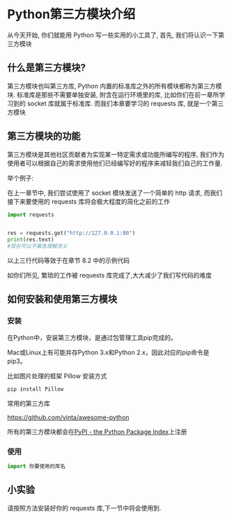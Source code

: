 # Python第三方模块介绍



从今天开始, 你们就能用 Python 写一些实用的小工具了, 首先, 我们将认识一下第三方模块

## 什么是第三方模块?

第三方模块也叫第三方库, Python 内置的标准库之外的所有模块都称为第三方模块. 标准库是那些不需要单独安装, 附含在运行环境里的库, 比如你们在前一章所学习到的 socket 库就属于标准库. 而我们本章要学习的 requests 库, 就是一个第三方模块

## 第三方模块的功能

第三方模块是其他社区贡献者为实现某一特定需求或功能所编写的程序, 我们作为使用者可以根据自己的需求使用他们已经编写好的程序来减轻我们自己的工作量. 

举个例子:

在上一章节中, 我们尝试使用了 socket 模块发送了一个简单的 http 请求, 而我们接下来要使用的 requests 库将会极大程度的简化之前的工作

```python
import requests


res = requests.get("http://127.0.0.1:80")
print(res.text)
#现在可以不着急理解含义
```

以上三行代码等效于在章节 8.2 中的示例代码

如你们所见, 繁琐的工作被 requests 库完成了,大大减少了我们写代码的难度

## 如何安装和使用第三方模块

### 安装

在Python中，安装第三方模块，是通过包管理工具pip完成的。

Mac或Linux上有可能并存Python 3.x和Python 2.x，因此对应的pip命令是pip3。

比如图片处理的框架 Pillow 安装方式

```bash
pip install Pillow
```

常用的第三方库

https://github.com/vinta/awesome-python

所有的第三方模块都会在[PyPI - the Python Package Index](https://pypi.python.org/pypi)上注册

### 使用

```python
import 你要使用的库名
```

## 小实验

请按照方法安装好你的 requests 库,下一节中将会使用到.